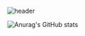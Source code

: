![header](https://capsule-render.vercel.app/api?type=wave&color=auto&height=300&section=header&text=capsule%20render&fontSize=90)
<!-- <img alt="HTML" src ="https://img.shields.io/badge/HTML-E34F26.svg?&style=for-the-badge&logo=HTML5&logoColor=white"/>
<img alt="Unity" src ="https://img.shields.io/badge/Unity-FAFAFA.svg?&style=for-the-badge&logo=Unity&logoColor=black"/>
<img alt="React" src ="https://img.shields.io/badge/React-61DAFB.svg?&style=for-the-badge&logo=React&logoColor=white"/> -->
![Anurag's GitHub stats](https://github-readme-stats.vercel.app/api?username=sanghyenLee&show_icons=true&theme=radical)
